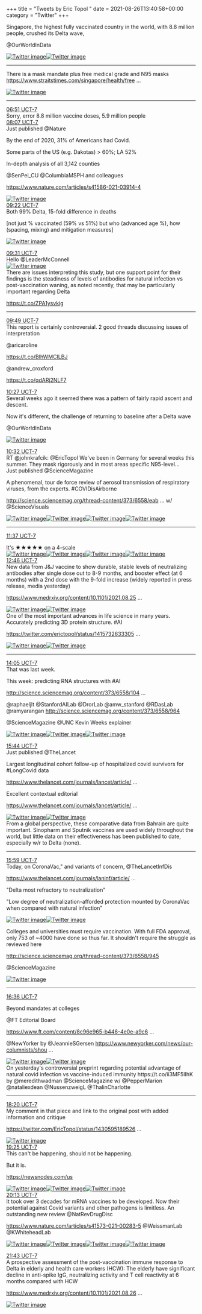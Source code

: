 +++
title = "Tweets by Eric Topol " 
date = 2021-08-26T13:40:58+00:00
category = "Twitter"
+++
<div class="thread"> 
<div class="thread-content"> 
Singapore, the highest fully vaccinated country in the world, with 8.8 million people, crushed its Delta wave,

@OurWorldInData </div> 
<a href="/twitter/erictopol/images/E9uIE5CUUAs0Py9.jpg"  ><img src="/twitter/erictopol/images/E9uIE5CUUAs0Py9.jpg" alt="Twitter image" ></img></a><a href="/twitter/erictopol/images/E9uIu8OVUAkA-IW.jpg"  ><img src="/twitter/erictopol/images/E9uIu8OVUAkA-IW.jpg" alt="Twitter image" ></img></a><hr><div class="thread-content"> 
There is a mask mandate plus free medical grade and N95 masks <a href="https://www.straitstimes.com/singapore/health/free-masks-out-of-stock-by-noon-at-some-locations-temasek-foundation-says" target="_blank" rel="noreferer">https://www.straitstimes.com/singapore/health/free ...</a> 
 </div> 
<a href="/twitter/erictopol/images/E9uKTq5UcAEzC5M.jpg"  ><img src="/twitter/erictopol/images/E9uKTq5UcAEzC5M.jpg" alt="Twitter image" ></img></a><hr><div class="profile"> 
<a href="https://twitter.com/erictopol/status/1430890654708617221" target="_blank" rel="noreferer">06:51 UCT-7</a> 
</div> 
<div class="content"> 
Sorry, error 8.8 million vaccine doses, 5.9 million people</div> 
</div> 
<div class="tweet"> 
<div class="profile"> 
<a href="https://twitter.com/erictopol/status/1430909841237712904" target="_blank" rel="noreferer">08:07 UCT-7</a> 
</div> 
<div class="content"> 
Just published @Nature 

By the end of 2020, 31% of Americans had Covid.

Some parts of the US (e.g. Dakotas) &gt; 60%; LA 52%

In-depth analysis of all 3,142 counties

@SenPei_CU @ColumbiaMSPH and colleagues

<a href="https://www.nature.com/articles/s41586-021-03914-4" target="_blank" rel="noreferer">https://www.nature.com/articles/s41586-021-03914-4</a> 
 </div> 
<a href="/twitter/erictopol/images/E9ua7nLVIAEsh66.jpg"  ><img src="/twitter/erictopol/images/E9ua7nLVIAEsh66.jpg" alt="Twitter image" ></img></a></div> 
<div class="tweet"> 
<div class="profile"> 
<a href="https://twitter.com/erictopol/status/1430928655379615746" target="_blank" rel="noreferer">09:22 UCT-7</a> 
</div> 
<div class="content"> 
Both 99% Delta, 15-fold difference in deaths

[not just % vaccinated (59% vs 51%) but who (advanced age %), how (spacing, mixing) and mitigation measures] </div> 
<a href="/twitter/erictopol/images/E9utptMVoAo88GC.jpg"  ><img src="/twitter/erictopol/images/E9utptMVoAo88GC.jpg" alt="Twitter image" ></img></a></div> 
<div class="tweet"> 
<div class="profile"> 
<a href="https://twitter.com/erictopol/status/1430930985344897032" target="_blank" rel="noreferer">09:31 UCT-7</a> 
</div> 
<div class="content"> 
Hello @LeaderMcConnell </div> 
<a href="/twitter/erictopol/images/E9uwFWPUcAEg1D2.jpg"  ><img src="/twitter/erictopol/images/E9uwFWPUcAEg1D2.jpg" alt="Twitter image" ></img></a></div> 
<div class="thread"> 
<div class="thread-content"> 
There are issues interpreting this study, but one support point for their findings is the steadiness of levels of antibodies for natural infection vs post-vaccination waning, as noted recently, that may be particularly important regarding Delta

https://t.co/ZPA1ysvkig</div> 
<hr><div class="profile"> 
<a href="https://twitter.com/erictopol/status/1430935398662828032" target="_blank" rel="noreferer">09:49 UCT-7</a> 
</div> 
<div class="content"> 
This report is certainly controversial. 2 good threads discussing issues of interpretation

@aricaroline 

https://t.co/BlhWMCILBJ

@andrew_croxford 

https://t.co/qdARj2NLF7</div> 
</div> 
<div class="tweet"> 
<div class="profile"> 
<a href="https://twitter.com/erictopol/status/1430945112599646215" target="_blank" rel="noreferer">10:27 UCT-7</a> 
</div> 
<div class="content"> 
Several weeks ago it seemed there was a pattern of fairly rapid ascent and descent.

Now it's different, the challenge of returning to baseline after a Delta wave

@OurWorldInData </div> 
<a href="/twitter/erictopol/images/E9u8NNBVkAIt8N7.jpg"  ><img src="/twitter/erictopol/images/E9u8NNBVkAIt8N7.jpg" alt="Twitter image" ></img></a></div> 
<div class="tweet"> 
<div class="profile"> 
<a href="https://twitter.com/erictopol/status/1430946141265223683" target="_blank" rel="noreferer">10:32 UCT-7</a> 
</div> 
<div class="content"> 
RT @johnkrafcik: @EricTopol We've been in Germany for several weeks this summer. They mask rigorously and in most areas specific N95-level…</div> 
</div> 
<div class="thread"> 
<div class="thread-content"> 
Just published @ScienceMagazine  

A phenomenal, tour de force review of aerosol transmission of respiratory viruses, from the experts. #COVIDisAirborne 

 <a href="http://science.sciencemag.org/thread-content/373/6558/eabd9149.full" target="_blank" rel="noreferer">http://science.sciencemag.org/thread-content/373/6558/eab ...</a> 
 w/ @ScienceVisuals </div> 
<a href="/twitter/erictopol/images/E9vBT1WVoAA3kXS.jpg"  ><img src="/twitter/erictopol/images/E9vBT1WVoAA3kXS.jpg" alt="Twitter image" ></img></a><a href="/twitter/erictopol/images/E9vBV9NVcAI8IP4.jpg"  ><img src="/twitter/erictopol/images/E9vBV9NVcAI8IP4.jpg" alt="Twitter image" ></img></a><a href="/twitter/erictopol/images/E9vBXpbVUAMfObb.jpg"  ><img src="/twitter/erictopol/images/E9vBXpbVUAMfObb.jpg" alt="Twitter image" ></img></a><a href="/twitter/erictopol/images/E9vBZWjVoAQmJ0H.jpg"  ><img src="/twitter/erictopol/images/E9vBZWjVoAQmJ0H.jpg" alt="Twitter image" ></img></a><hr><div class="profile"> 
<a href="https://twitter.com/erictopol/status/1430962537911123970" target="_blank" rel="noreferer">11:37 UCT-7</a> 
</div> 
<div class="content"> 
It's ★★★★★ on a 4-scale </div> 
<a href="/twitter/erictopol/images/E9vLxL6UUAEJv9u.jpg"  ><img src="/twitter/erictopol/images/E9vLxL6UUAEJv9u.jpg" alt="Twitter image" ></img></a><a href="/twitter/erictopol/images/E9vMRXHVoAELoyA.png"  ><img src="/twitter/erictopol/images/E9vMRXHVoAELoyA.png" alt="Twitter image" ></img></a><a href="/twitter/erictopol/images/E9vMTFVUYAABmIQ.jpg"  ><img src="/twitter/erictopol/images/E9vMTFVUYAABmIQ.jpg" alt="Twitter image" ></img></a><a href="/twitter/erictopol/images/E9vMUuuVIAERbVg.png"  ><img src="/twitter/erictopol/images/E9vMUuuVIAERbVg.png" alt="Twitter image" ></img></a></div> 
<div class="tweet"> 
<div class="profile"> 
<a href="https://twitter.com/erictopol/status/1430979888643678208" target="_blank" rel="noreferer">12:46 UCT-7</a> 
</div> 
<div class="content"> 
New data from J&amp;J vaccine to show durable, stable levels of neutralizing antibodies after single dose out to 8-9 months, and booster effect (at 6 months) with a 2nd dose with the 9-fold increase (widely reported in press release, media yesterday)

<a href="https://www.medrxiv.org/content/10.1101/2021.08.25.21262569v1" target="_blank" rel="noreferer">https://www.medrxiv.org/content/10.1101/2021.08.25 ...</a> 
 </div> 
<a href="/twitter/erictopol/images/E9vZmuJVoAIsXYA.jpg"  ><img src="/twitter/erictopol/images/E9vZmuJVoAIsXYA.jpg" alt="Twitter image" ></img></a><a href="/twitter/erictopol/images/E9vZsZ-VgAAtoTV.jpg"  ><img src="/twitter/erictopol/images/E9vZsZ-VgAAtoTV.jpg" alt="Twitter image" ></img></a></div> 
<div class="thread"> 
<div class="thread-content"> 
One of the most important advances in life science in many years. Accurately predicting 3D protein structure. #AI

<a href="https://twitter.com/erictopol/status/1415732633305190405?lang=en" target="_blank" rel="noreferer">https://twitter.com/erictopol/status/1415732633305 ...</a> 
 </div> 
<a href="/twitter/erictopol/images/E9ph5hrUUAMOsyd.jpg"  ><img src="/twitter/erictopol/images/E9ph5hrUUAMOsyd.jpg" alt="Twitter image" ></img></a><a href="/twitter/erictopol/images/E9ph-vJUcAk71We.jpg"  ><img src="/twitter/erictopol/images/E9ph-vJUcAk71We.jpg" alt="Twitter image" ></img></a><hr><div class="profile"> 
<a href="https://twitter.com/erictopol/status/1430999763504164866" target="_blank" rel="noreferer">14:05 UCT-7</a> 
</div> 
<div class="content"> 
That was last week.

This week: predicting RNA structures with #AI 

<a href="http://science.sciencemag.org/content/373/6558/1047" target="_blank" rel="noreferer">http://science.sciencemag.org/content/373/6558/104 ...</a> 


@raphaeljlt @StanfordAILab @DrorLab @amw_stanford @RDasLab  @ramyarangan  <a href="http://science.sciencemag.org/content/373/6558/964" target="_blank" rel="noreferer">http://science.sciencemag.org/content/373/6558/964</a> 


@ScienceMagazine @UNC Kevin Weeks explainer </div> 
<a href="/twitter/erictopol/images/E9vs_YyVkAAaeCR.jpg"  ><img src="/twitter/erictopol/images/E9vs_YyVkAAaeCR.jpg" alt="Twitter image" ></img></a><a href="/twitter/erictopol/images/E9vtqcQVgAARSWS.jpg"  ><img src="/twitter/erictopol/images/E9vtqcQVgAARSWS.jpg" alt="Twitter image" ></img></a><a href="/twitter/erictopol/images/E9vtsUNVgAAkF-C.jpg"  ><img src="/twitter/erictopol/images/E9vtsUNVgAAkF-C.jpg" alt="Twitter image" ></img></a></div> 
<div class="tweet"> 
<div class="profile"> 
<a href="https://twitter.com/erictopol/status/1431024735580655619" target="_blank" rel="noreferer">15:44 UCT-7</a> 
</div> 
<div class="content"> 
Just published @TheLancet

Largest longitudinal cohort follow-up of hospitalized covid survivors for #LongCovid data 

<a href="https://www.thelancet.com/journals/lancet/article/PIIS0140-6736(21)01755-4/fulltext" target="_blank" rel="noreferer">https://www.thelancet.com/journals/lancet/article/ ...</a> 


Excellent contextual editorial

<a href="https://www.thelancet.com/journals/lancet/article/PIIS0140-6736(21)01900-0/fulltext" target="_blank" rel="noreferer">https://www.thelancet.com/journals/lancet/article/ ...</a> 
 </div> 
<a href="/twitter/erictopol/images/E9wDEoRVUAI7KVL.jpg"  ><img src="/twitter/erictopol/images/E9wDEoRVUAI7KVL.jpg" alt="Twitter image" ></img></a><a href="/twitter/erictopol/images/E9wEWSYVEAU9KOy.jpg"  ><img src="/twitter/erictopol/images/E9wEWSYVEAU9KOy.jpg" alt="Twitter image" ></img></a></div> 
<div class="thread"> 
<div class="thread-content"> 
From a global perspective, these comparative data from Bahrain are quite important. Sinopharm and Sputnik vaccines are used widely throughout the world, but little data on their effectiveness has been published to date, especially w/r to Delta (none).</div> 
<hr><div class="profile"> 
<a href="https://twitter.com/erictopol/status/1431028624342142980" target="_blank" rel="noreferer">15:59 UCT-7</a> 
</div> 
<div class="content"> 
Today, on CoronaVac," and variants of concern, @TheLancetInfDis

<a href="https://www.thelancet.com/journals/laninf/article/PIIS1473-3099(21)00568-5/fulltext" target="_blank" rel="noreferer">https://www.thelancet.com/journals/laninf/article/ ...</a> 


"Delta most refractory to neutralization"

"Low degree of neutralization-afforded protection mounted by CoronaVac when compared with natural infection" </div> 
<a href="/twitter/erictopol/images/E9wH9X9UcAIAG8c.jpg"  ><img src="/twitter/erictopol/images/E9wH9X9UcAIAG8c.jpg" alt="Twitter image" ></img></a><a href="/twitter/erictopol/images/E9wIoH4VoAEh0vx.jpg"  ><img src="/twitter/erictopol/images/E9wIoH4VoAEh0vx.jpg" alt="Twitter image" ></img></a></div> 
<div class="thread"> 
<div class="thread-content"> 
Colleges and universities must require vaccination. With full FDA approval, only 753 of ~4000 have done so thus far. It shouldn't require the struggle as reviewed here

<a href="http://science.sciencemag.org/thread-content/373/6558/945" target="_blank" rel="noreferer">http://science.sciencemag.org/thread-content/373/6558/945</a> 


@ScienceMagazine </div> 
<a href="/twitter/erictopol/images/E9vqqpZUUAMdA7B.jpg"  ><img src="/twitter/erictopol/images/E9vqqpZUUAMdA7B.jpg" alt="Twitter image" ></img></a><hr><div class="profile"> 
<a href="https://twitter.com/erictopol/status/1431037872262422533" target="_blank" rel="noreferer">16:36 UCT-7</a> 
</div> 
<div class="content"> 
Beyond mandates at colleges

@FT Editorial Board

<a href="https://www.ft.com/content/8c96e965-b446-4e0e-a9c6-03251623cfad" target="_blank" rel="noreferer">https://www.ft.com/content/8c96e965-b446-4e0e-a9c6 ...</a> 




@NewYorker by @JeannieSGersen <a href="https://www.newyorker.com/news/our-columnists/should-the-government-impose-a-national-vaccination-mandate?utm_source=nl&utm_brand=tny&utm_mailing=TNY_Daily_082621&utm_campaign=aud-dev&utm_medium=email&bxid=5cec251ffc942d3ada0912af&cndid=17835076&hasha=6c307430bfef9a2cb162d3d9f33b6ec8&hashb=f8cf3ac38d651349ef48fb9af47a5e1068049d0d&hashc=a4037f18a77dcfb5b548c03001040222dcb7e301276a619f95d0dd66bd867645&esrc=Auto_Subs&utm_content=B&utm_term=TNY_Daily" target="_blank" rel="noreferer">https://www.newyorker.com/news/our-columnists/shou ...</a> 
 </div> 
<a href="/twitter/erictopol/images/E9wQlL1VoAMHa8P.jpg"  ><img src="/twitter/erictopol/images/E9wQlL1VoAMHa8P.jpg" alt="Twitter image" ></img></a><a href="/twitter/erictopol/images/E9wRCT_VgAEFBvf.jpg"  ><img src="/twitter/erictopol/images/E9wRCT_VgAEFBvf.jpg" alt="Twitter image" ></img></a></div> 
<div class="thread"> 
<div class="thread-content"> 
On yesterday's controversial preprint regarding potential advantage of natural covid infection vs vaccine-induced immunity https://t.co/ii3MF5IIhK by @meredithwadman @ScienceMagazine w/ @PepperMarion @nataliexdean @NussenzweigL @ThalinCharlotte</div> 
<hr><div class="profile"> 
<a href="https://twitter.com/erictopol/status/1431064113464053761" target="_blank" rel="noreferer">18:20 UCT-7</a> 
</div> 
<div class="content"> 
My comment in that piece and link to the original post with added information and critique

<a href="https://twitter.com/EricTopol/status/1430595189526065152" target="_blank" rel="noreferer">https://twitter.com/EricTopol/status/1430595189526 ...</a> 
 </div> 
<a href="/twitter/erictopol/images/E9wosJgVUAEXbXE.png"  ><img src="/twitter/erictopol/images/E9wosJgVUAEXbXE.png" alt="Twitter image" ></img></a></div> 
<div class="tweet"> 
<div class="profile"> 
<a href="https://twitter.com/erictopol/status/1431080417851895814" target="_blank" rel="noreferer">19:25 UCT-7</a> 
</div> 
<div class="content"> 
This can't be happening, should not be happening. 

But it is.

<a href="https://newsnodes.com/us" target="_blank" rel="noreferer">https://newsnodes.com/us</a> 
 </div> 
<a href="/twitter/erictopol/images/E9w3llTUYAIsoCE.jpg"  ><img src="/twitter/erictopol/images/E9w3llTUYAIsoCE.jpg" alt="Twitter image" ></img></a><a href="/twitter/erictopol/images/E9w3totVQAMJjRB.jpg"  ><img src="/twitter/erictopol/images/E9w3totVQAMJjRB.jpg" alt="Twitter image" ></img></a><a href="/twitter/erictopol/images/E9w3o0-VIAgPkOb.jpg"  ><img src="/twitter/erictopol/images/E9w3o0-VIAgPkOb.jpg" alt="Twitter image" ></img></a></div> 
<div class="tweet"> 
<div class="profile"> 
<a href="https://twitter.com/erictopol/status/1431092469345636357" target="_blank" rel="noreferer">20:13 UCT-7</a> 
</div> 
<div class="content"> 
It took over 3 decades for mRNA vaccines to be developed. Now their potential against Covid variants and other pathogens is limitless. An outstanding new review @NatRevDrugDisc 

<a href="https://www.nature.com/articles/s41573-021-00283-5" target="_blank" rel="noreferer">https://www.nature.com/articles/s41573-021-00283-5</a> 
 @WeissmanLab @KWhiteheadLab </div> 
<a href="/twitter/erictopol/images/E9xCNa1UUAQsRuz.jpg"  ><img src="/twitter/erictopol/images/E9xCNa1UUAQsRuz.jpg" alt="Twitter image" ></img></a><a href="/twitter/erictopol/images/E9xCPdMVIAIFNrF.jpg"  ><img src="/twitter/erictopol/images/E9xCPdMVIAIFNrF.jpg" alt="Twitter image" ></img></a><a href="/twitter/erictopol/images/E9xCR00UcAArtzJ.jpg"  ><img src="/twitter/erictopol/images/E9xCR00UcAArtzJ.jpg" alt="Twitter image" ></img></a><a href="/twitter/erictopol/images/E9xCT9TVQAge8Ms.jpg"  ><img src="/twitter/erictopol/images/E9xCT9TVQAge8Ms.jpg" alt="Twitter image" ></img></a></div> 
<div class="tweet"> 
<div class="profile"> 
<a href="https://twitter.com/erictopol/status/1431115225781071877" target="_blank" rel="noreferer">21:43 UCT-7</a> 
</div> 
<div class="content"> 
A prospective assessment of the post-vaccination immune response to Delta in elderly and health care workers (HCW): The elderly have significant decline in anti-spike IgG, neutralizing activity and T cell reactivity at 6 months compared with HCW

<a href="https://www.medrxiv.org/content/10.1101/2021.08.26.21262468v1" target="_blank" rel="noreferer">https://www.medrxiv.org/content/10.1101/2021.08.26 ...</a> 
 </div> 
<a href="/twitter/erictopol/images/E9xXZa-UYAEZ7r6.jpg"  ><img src="/twitter/erictopol/images/E9xXZa-UYAEZ7r6.jpg" alt="Twitter image" ></img></a></div> 


